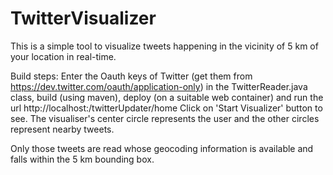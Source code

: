 # TwitterVisualizer

This is a simple tool to visualize tweets happening in the vicinity of 5 km of your location in real-time. 

Build steps:
Enter the Oauth keys of Twitter (get them from https://dev.twitter.com/oauth/application-only) in the TwitterReader.java class, build (using maven), deploy (on a suitable web container) and run the url
http://localhost:<port>/twitterUpdater/home
Click on 'Start Visualizer' button to see.
The visualiser's center circle represents the user and the other circles represent nearby tweets.

Only those tweets are read whose geocoding information is available and falls within the 5 km bounding box.
